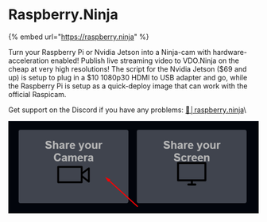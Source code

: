 # Raspberry.Ninja

{% embed url="https://raspberry.ninja" %}

Turn your Raspberry Pi or Nvidia Jetson into a Ninja-cam with hardware-acceleration enabled! Publish live streaming video to VDO.Ninja on the cheap at very high resolutions! The script for the Nvidia Jetson ($69 and up) is setup to plug in a $10 1080p30 HDMI to USB adapter and go, while the Raspberry Pi is setup as a quick-deploy image that can work with the official Raspicam.

Get support on the Discord if you have any problems: [🏮│raspberry․ninja](https://discord.gg/BVvGwGaD9F)\


![An Nvidia Jetson NX pushing 1080p video to VDO.Ninja, captured with a $10 HDMI to USB adapter](<../.gitbook/assets/image (38).png>)
